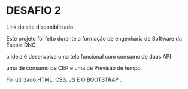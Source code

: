 # DESAFIO 2


Link do site disponibilizado: 

Este projeto foi feito durante a formação de engenharia de Software da Escola DNC

a ideia é  desenvolva uma tela funcional com consumo de duas API 

uma de consumo de CEP e uma de Previsão de tempo.

Foi utilizado HTML, CSS, JS E O BOOTSTRAP .
